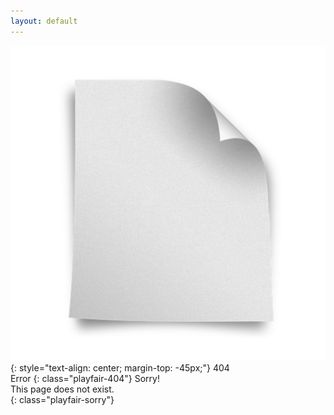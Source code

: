 ```yaml
---
layout: default
---
```


![Blank page](/images/blank-page.png)  
{: style="text-align: center; margin-top: -45px;"}
404  
Error
{: class="playfair-404"}
Sorry!  
This page does not exist.  
{: class="playfair-sorry"}
   

